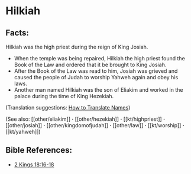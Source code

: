 # Hilkiah #

## Facts: ##

Hilkiah was the high priest during the reign of King Josiah. 

* When the temple was being repaired, Hilkiah the high priest found the Book of the Law and ordered that it be brought to King Josiah.
* After the Book of the Law was read to him, Josiah was grieved and caused the people of Judah to worship Yahweh again and obey his laws.
* Another man named Hilkiah was the son of Eliakim and worked in the palace during the time of King Hezekiah.

(Translation suggestions: [How to Translate Names](en/ta-vol1/translate/man/translate-names))

(See also: [[other/eliakim]] **·** [[other/hezekiah]] **·** [[kt/highpriest]] **·** [[other/josiah]] **·** [[other/kingdomofjudah]] **·** [[other/law]] **·** [[kt/worship]] **·** [[kt/yahweh]])

## Bible References: ##

* [2 Kings 18:16-18](en/tn/2ki/help/18/16)